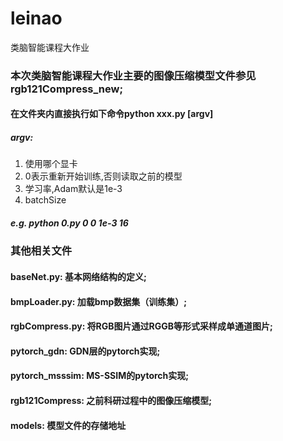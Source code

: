 # leinao
类脑智能课程大作业
### 本次类脑智能课程大作业主要的图像压缩模型文件参见rgb121Compress_new;
#### 在文件夹内直接执行如下命令python xxx.py [argv]
##### argv:
1. 使用哪个显卡
2. 0表示重新开始训练,否则读取之前的模型
3. 学习率,Adam默认是1e-3
4. batchSize
##### e.g. python 0.py 0 0 1e-3 16
>
>
### 其他相关文件
#### baseNet.py: 基本网络结构的定义;
#### bmpLoader.py: 加载bmp数据集（训练集）;
#### rgbCompress.py: 将RGB图片通过RGGB等形式采样成单通道图片;
#### pytorch_gdn: GDN层的pytorch实现;
#### pytorch_msssim: MS-SSIM的pytorch实现;
#### rgb121Compress: 之前科研过程中的图像压缩模型;
#### models: 模型文件的存储地址


